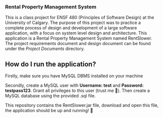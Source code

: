 ### Rental Property Management System
This is a class project for ENSF 480 (Principles of Software Design) at the University of Calgary. The purpose of this project was to practice a complete process of design and development of a large software application, with a focus on system level design and architecture. This application is a Rental Property Management System named RentSlower. The project requirements document and design document can be found under the *Project Documents* directory.

## How do I run the application?
Firstly, make sure you have MySQL DBMS installed on your machine

Secondly, create a MySQL user with **Username: test** and **Password: testpass123**. Grant all privileges to this user (trust me :pleading_face:). Then create a MySQL database using the provided .sql file.

This repository contains the RentSlower.jar file, download and open this file, the application should be up and running! :partying_face: